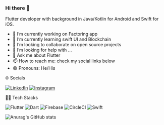 ### Hi there 👋

Flutter developer with background in Java/Kotlin for Android and Swift for iOS.



- 🔭 I’m currently working on Factoring app
- 🌱 I’m currently learning swift UI and Blockchain
- 👯 I’m looking to collaborate on open source projects
- 🤔 I’m looking for help with ...
- 💬 Ask me about Flutter
- 📫 How to reach me: check my social links below
- 😄 Pronouns: He/His

:globe_with_meridians: Socials

[![LinkedIn](https://img.shields.io/badge/linkedin-%230077B5.svg?style=for-the-badge&logo=linkedin&logoColor=white)](https://www.linkedin.com/in/m-masood/) [![Instagram](https://img.shields.io/badge/Instagram-%23E4405F.svg?style=for-the-badge&logo=Instagram&logoColor=white)](https://www.instagram.com/mmasood95/)

:man_technologist: Tech Stacks

![Flutter](https://img.shields.io/badge/Flutter-%2302569B.svg?style=for-the-badge&logo=Flutter&logoColor=white) ![Dart](https://img.shields.io/badge/dart-%230175C2.svg?style=for-the-badge&logo=dart&logoColor=white) ![Firebase](https://img.shields.io/badge/Firebase-039BE5?style=for-the-badge&logo=Firebase&logoColor=yellow) ![CircleCI](https://img.shields.io/badge/circle%20ci-%23161616.svg?style=for-the-badge&logo=circleci&logoColor=white) ![Swift](https://img.shields.io/badge/swift-F54A2A?style=for-the-badge&logo=swift&logoColor=white) 

![Anurag's GitHub stats](https://github-readme-stats.vercel.app/api?username=masood12&show_icons=true&theme=radical)


